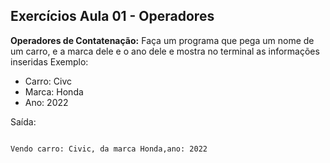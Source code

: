 
## Exercícios Aula 01 - Operadores
**Operadores de Contatenação:**
Faça um programa que pega um nome de um carro, e a marca dele e o ano dele e mostra no terminal as informações inseridas
Exemplo:

- Carro: Civc
- Marca: Honda
- Ano: 2022

Saída:
```

Vendo carro: Civic, da marca Honda,ano: 2022

```
<!--stackedit_data:
eyJoaXN0b3J5IjpbNjQ2NzM0MTM0XX0=
-->
